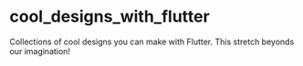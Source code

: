# cool_designs_with_flutter
Collections of cool designs you can make with Flutter. This stretch beyonds our imagination!
